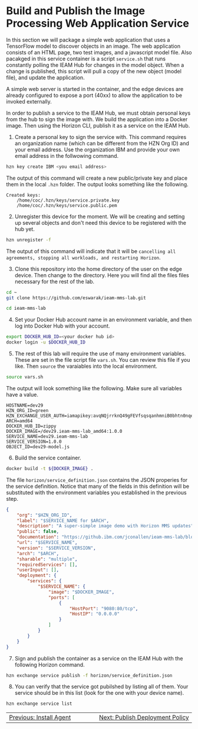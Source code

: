 # Build and Publish the Image Processing Web Application Service

In this section we will package a simple web application that uses a TensorFlow model to discover objects in an image.  The web application consists of an HTML page, two test images, and a javascript model file.  Also pacakged in this service container is a script `service.sh` that runs constantly polling the IEAM Hub for changes in the model object.  When a change is published, this script will pull a copy of the new object (model file), and update the application.

A simple web server is started in the container, and the edge devices are already configured to expose a port (40xx) to allow the application to be invoked externally.

In order to publish a service to the IEAM Hub, we must obtain personal keys from the hub to sign the image with.  We build the application into a Docker image.  Then using the Horizon CLI, publish it as a service on the IEAM Hub.

1. Create a personal key to sign the service with.  This command requires an organization name (which can be different from the HZN Org ID) and your email address.  Use the organization IBM and provide your own email address in the follwowing command.
```bash
hzn key create IBM <you email address>

```
The output of this command will create a new public/private key and place them in the local `.hzn` folder.  The output looks something like the following.
```
Created keys:
 	/home/coc/.hzn/keys/service.private.key
	/home/coc/.hzn/keys/service.public.pem
```

2. Unregister this device for the moment.  We will be creating and setting up several objects and don't need this device to be registered with the hub yet. 
```bash
hzn unregister -f

```
The output of this command will indicate that it will be ``cancelling all agreements, stopping all workloads, and restarting Horizon``.  

3. Clone this repository into the home directory of the user on the edge device.  Then change to the directory.  Here you will find all the files files necessary for the rest of the lab.
```bash
cd ~
git clone https://github.com/eswarak/ieam-mms-lab.git

cd ieam-mms-lab

```

4. Set your Docker Hub account name in an environment variable, and then log into Docker Hub with your account.
```bash
export DOCKER_HUB_ID=<your docker hub id>
docker login -u $DOCKER_HUB_ID

```

5. The rest of this lab will require the use of many environment variables.  These are set in the file script file `vars.sh`.  You can review this file if you like.  Then `source` the varaiables into the local environment.
```bash
source vars.sh

```
The output will look something like the following.  Make sure all variables have a value.
```
HOSTNAME=dev29
HZN_ORG_ID=green
HZN_EXCHANGE_USER_AUTH=iamapikey:avqNQjrrknQ49gFEVfsqsqanhmniB0bhtn0nqe4oSovx
ARCH=amd64
DOCKER_HUB_ID=zippy
DOCKER_IMAGE=/dev29.ieam-mms-lab_amd64:1.0.0
SERVICE_NAME=dev29.ieam-mms-lab
SERVICE_VERSION=1.0.0
OBJECT_ID=dev29-model.js
```

6. Build the service container.
```bash
docker build -t ${DOCKER_IMAGE} .

```

The file `horizon/service_definition.json` contains the JSON properies for the service definition.  Notice that many of the fields in this definition will be substituted with the environment variables you established in the previous step.
```json
{
    "org": "$HZN_ORG_ID",
    "label": "$SERVICE_NAME for $ARCH",
    "description": "A super-simple image demo with Horizon MMS updates",
    "public": false,
    "documentation": "https://github.ibm.com/jconallen/ieam-mms-lab/blob/master/docs/README.md",
    "url": "$SERVICE_NAME",
    "version": "$SERVICE_VERSION",
    "arch": "$ARCH",
    "sharable": "multiple",
    "requiredServices": [],
    "userInput": [],
    "deployment": {
        "services": {
            "$SERVICE_NAME": {
                "image": "$DOCKER_IMAGE",
		        "ports": [
                    {
                        "HostPort": "9080:80/tcp",
                        "HostIP": "0.0.0.0"
                    }
                ]
            }
        }
    }
}
```


7. Sign and publish the container as a service on the IEAM Hub with the following Horizon command.
```bash
hzn exchange service publish -f horizon/service_definition.json

```

8. You can verify that the service got pubilshed by listing all of them. Your service should be in this list (look for the one with your device name).
```bash
hzn exchange service list

```

<table align="center">
<tr>
  <td align="left" width="9999"><a href="install_agent">Previous: Install Agent</a> </td>
  <td align="right" width="9999"><a href="publish_deployment_policy">Next: Publish Deployment Policy </a> </td>
</tr>
</table>

